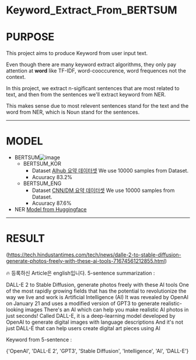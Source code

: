 # **Keyword_Extract_From_BERTSUM**
# **PURPOSE**
  This project aims to produce Keyword from user input text.  
  
  Even though there are many keyword extract algorithms, they only pay attention at **word** like TF-IDF, word-cooccurence, word frequences not the context.  
  
  In this project, we extract n-sigificant sentences that are most related to text, and then from the sentences we'll extract keyword from NER.  
  
  This makes sense due to most relevent sentences stand for the text and the word from NER, which is Noun stand for the sentences.  
  
-------
# **MODEL**
  + BERTSUM![image](https://user-images.githubusercontent.com/68415111/214734663-231274cd-7a0e-4f4b-9e3f-b79c8fb25a89.png)
    + BERTSUM_KOR
      + Dataset
        [AIhub 요약 데이터셋](https://aihub.or.kr/aihubdata/data/view.do?currMenu=115&topMenu=100&aihubDataSe=realm&dataSetSn=97)
        We use 10000 samples from Dataset.
      + Acuuracy
        83.2%
    + BERTSUM_ENG
      + Dataset
        [CNN/DM 요약 데이터셋](https://github.com/abisee/cnn-dailymail)
        We use 10000 samples from Dataset.
      + Acuuracy
        87.6%
  + NER
    [Model from Huggingface](https://huggingface.co/xlm-roberta-large-finetuned-conll03-english)
 ------
 # **RESULT**
(https://tech.hindustantimes.com/tech/news/dalle-2-to-stable-diffusion-generate-photos-freely-with-these-ai-tools-71674561212855.html)
  <aside>
🔥 등록하신 Article은 english입니다.
5-sentence summarization :

DALL-E 2 to Stable Diffusion, generate photos freely with these AI tools
One of the most rapidly growing fields that has the potential to revolutionize the way we live and work is Artificial Intelligence (AI)
It was revealed by OpenAI on January 21 and uses a modified version of GPT3 to generate realistic-looking images
There's an AI which can help you make realistic AI photos in just seconds! Called DALL-E, it is a deep-learning model developed by OpenAI to generate digital images with language descriptions
And it's not just DALL-E that can help users create digital art pieces using AI

Keyword from 5-sentence :

{'OpenAI', 'DALL-E 2', 'GPT3', 'Stable Diffusion', 'Intelligence', 'AI', 'DALL-E'}

</aside>
